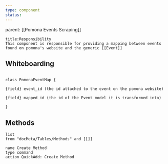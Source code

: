 ```yaml
---
type: component
status: 
---
```

parent: [[Pomona Events Scraping]]



```ad-abstract
title:Responsibility
This component is responsible for providing a mapping between events found on pomona's website and the generic [[Event]] 
```



## Whiteboarding

```plantuml

class PomonaEventMap {

{field} event_id (the id attached to the event on the pomona website)

{field} mapped_id (the id of the Event model it is transformed into)

}
```




## Methods

```dataview
list 
from "docMeta/Tables/Methods" and [[]]
```



```button
name Create Method
type command
action QuickAdd: Create Method
```


